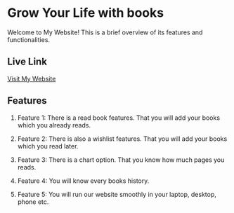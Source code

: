 # Grow Your Life with books

Welcome to My Website! This is a brief overview of its features and functionalities.

## Live Link

[Visit My Website](https://www.example.com)


## Features

1. Feature 1: There is a read book features. That you will add your books which you already reads.

2. Feature 2: There is also a wishlist features. That you will add your books which you read later.

3. Feature 3: There is a chart option. That you know how much pages you reads.

4. Feature 4: You will know every books history.

5. Feature 5: You will run our website smoothly in your laptop, desktop, phone etc.
